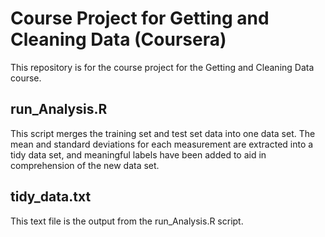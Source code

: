 # Course Project for Getting and Cleaning Data (Coursera)
This repository is for the course project for the Getting and Cleaning Data course.
## run_Analysis.R
This script merges the training set and test set data into one data set. 
The mean and standard deviations for each measurement are extracted into a tidy data set, and meaningful labels have been added to aid in comprehension of the new data set.
## tidy_data.txt
This text file is the output from the run_Analysis.R script.
